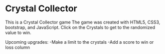 # Crystal Collector
This is a Crystal Collector game
The game was created with HTML5, CSS3, bootstrap, and JavaScript.
Click on the Crystals to get to the randomized value to win.

Upcoming upgrades: 
-Make a limit to the crystals
-Add a score to win or loss column
